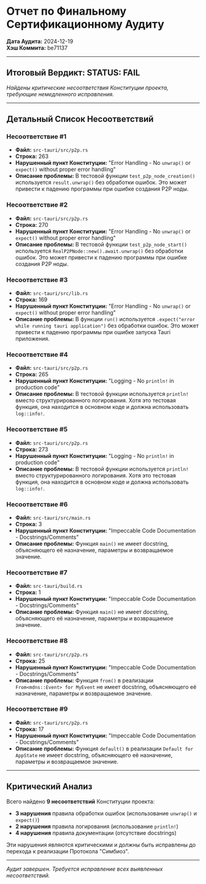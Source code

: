 # Отчет по Финальному Сертификационному Аудиту

**Дата Аудита:** 2024-12-19  
**Хэш Коммита:** be71137

---

## Итоговый Вердикт: STATUS: FAIL

*Найдены критические несоответствия Конституции проекта, требующие немедленного исправления.*

---

## Детальный Список Несоответствий

### Несоответствие #1
- **Файл:** `src-tauri/src/p2p.rs`
- **Строка:** 263
- **Нарушенный пункт Конституции:** "Error Handling - No `unwrap()` or `expect()` without proper error handling"
- **Описание проблемы:** В тестовой функции `test_p2p_node_creation()` используется `result.unwrap()` без обработки ошибок. Это может привести к падению программы при ошибке создания P2P ноды.

### Несоответствие #2
- **Файл:** `src-tauri/src/p2p.rs`
- **Строка:** 270
- **Нарушенный пункт Конституции:** "Error Handling - No `unwrap()` or `expect()` without proper error handling"
- **Описание проблемы:** В тестовой функции `test_p2p_node_start()` используется `RealP2PNode::new().await.unwrap()` без обработки ошибок. Это может привести к падению программы при ошибке создания P2P ноды.

### Несоответствие #3
- **Файл:** `src-tauri/src/lib.rs`
- **Строка:** 169
- **Нарушенный пункт Конституции:** "Error Handling - No `unwrap()` or `expect()` without proper error handling"
- **Описание проблемы:** В функции `run()` используется `.expect("error while running tauri application")` без обработки ошибок. Это может привести к падению программы при ошибке запуска Tauri приложения.

### Несоответствие #4
- **Файл:** `src-tauri/src/p2p.rs`
- **Строка:** 265
- **Нарушенный пункт Конституции:** "Logging - No `println!` in production code"
- **Описание проблемы:** В тестовой функции используется `println!` вместо структурированного логирования. Хотя это тестовая функция, она находится в основном коде и должна использовать `log::info!`.

### Несоответствие #5
- **Файл:** `src-tauri/src/p2p.rs`
- **Строка:** 273
- **Нарушенный пункт Конституции:** "Logging - No `println!` in production code"
- **Описание проблемы:** В тестовой функции используется `println!` вместо структурированного логирования. Хотя это тестовая функция, она находится в основном коде и должна использовать `log::info!`.

### Несоответствие #6
- **Файл:** `src-tauri/src/main.rs`
- **Строка:** 3
- **Нарушенный пункт Конституции:** "Impeccable Code Documentation - Docstrings/Comments"
- **Описание проблемы:** Функция `main()` не имеет docstring, объясняющего её назначение, параметры и возвращаемое значение.

### Несоответствие #7
- **Файл:** `src-tauri/build.rs`
- **Строка:** 1
- **Нарушенный пункт Конституции:** "Impeccable Code Documentation - Docstrings/Comments"
- **Описание проблемы:** Функция `main()` не имеет docstring, объясняющего её назначение, параметры и возвращаемое значение.

### Несоответствие #8
- **Файл:** `src-tauri/src/p2p.rs`
- **Строка:** 25
- **Нарушенный пункт Конституции:** "Impeccable Code Documentation - Docstrings/Comments"
- **Описание проблемы:** Функция `from()` в реализации `From<mdns::Event> for MyEvent` не имеет docstring, объясняющего её назначение, параметры и возвращаемое значение.

### Несоответствие #9
- **Файл:** `src-tauri/src/p2p.rs`
- **Строка:** 17
- **Нарушенный пункт Конституции:** "Impeccable Code Documentation - Docstrings/Comments"
- **Описание проблемы:** Функция `default()` в реализации `Default for AppState` не имеет docstring, объясняющего её назначение, параметры и возвращаемое значение.

---

## Критический Анализ

Всего найдено **9 несоответствий** Конституции проекта:

- **3 нарушения** правила обработки ошибок (использование `unwrap()` и `expect()`)
- **2 нарушения** правила логирования (использование `println!`)
- **4 нарушения** правила документации (отсутствие docstrings)

Эти нарушения являются критическими и должны быть исправлены до перехода к реализации Протокола "Симбиоз".

---

*Аудит завершен. Требуется исправление всех выявленных несоответствий.* 
